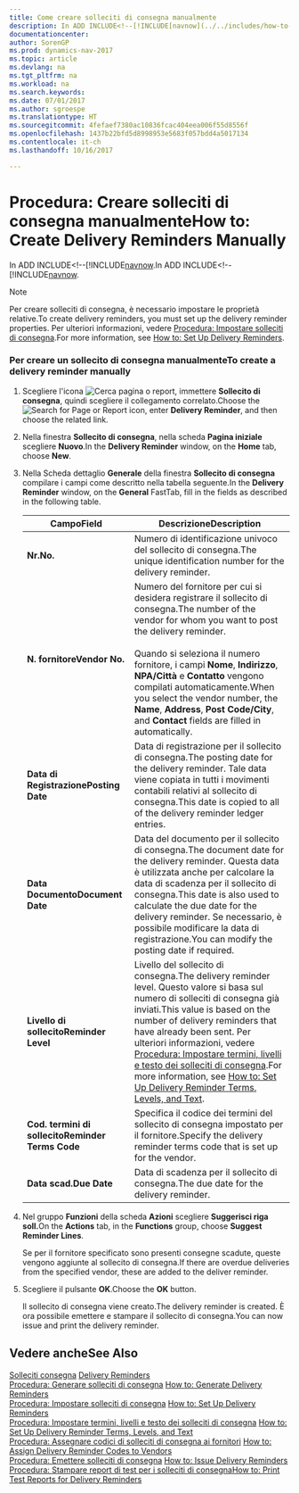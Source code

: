 ```yaml
---
title: Come creare solleciti di consegna manualmente
description: In ADD INCLUDE<!--[!INCLUDE[navnow](../../includes/how-to-generate-delivery-reminders.md).
documentationcenter: 
author: SorenGP
ms.prod: dynamics-nav-2017
ms.topic: article
ms.devlang: na
ms.tgt_pltfrm: na
ms.workload: na
ms.search.keywords: 
ms.date: 07/01/2017
ms.author: sgroespe
ms.translationtype: HT
ms.sourcegitcommit: 4fefaef7380ac10836fcac404eea006f55d8556f
ms.openlocfilehash: 1437b22bfd5d8998953e5683f057bdd4a5017134
ms.contentlocale: it-ch
ms.lasthandoff: 10/16/2017

---
```

# <a name="how-to-create-delivery-reminders-manually"></a><span data-ttu-id="8a68e-103">Procedura: Creare solleciti di consegna manualmente</span><span class="sxs-lookup"><span data-stu-id="8a68e-103">How to: Create Delivery Reminders Manually</span></span>
<span data-ttu-id="8a68e-104">In ADD INCLUDE<!--[!INCLUDE[navnow](../../includes/how-to-generate-delivery-reminders.md).</span><span class="sxs-lookup"><span data-stu-id="8a68e-104">In ADD INCLUDE<!--[!INCLUDE[navnow](../../includes/how-to-generate-delivery-reminders.md).</span></span>  
  
> [!NOTE]  
>  <span data-ttu-id="8a68e-105">Per creare solleciti di consegna, è necessario impostare le proprietà relative.</span><span class="sxs-lookup"><span data-stu-id="8a68e-105">To create delivery reminders, you must set up the delivery reminder properties.</span></span> <span data-ttu-id="8a68e-106">Per ulteriori informazioni, vedere [Procedura: Impostare solleciti di consegna](how-to-set-up-delivery-reminders.md).</span><span class="sxs-lookup"><span data-stu-id="8a68e-106">For more information, see [How to: Set Up Delivery Reminders](how-to-set-up-delivery-reminders.md).</span></span>  
  
### <a name="to-create-a-delivery-reminder-manually"></a><span data-ttu-id="8a68e-107">Per creare un sollecito di consegna manualmente</span><span class="sxs-lookup"><span data-stu-id="8a68e-107">To create a delivery reminder manually</span></span>  
  
1.  <span data-ttu-id="8a68e-108">Scegliere l'icona ![Cerca pagina o report](media/ui-search/search_small.png "icona Cerca pagina o report"), immettere **Sollecito di consegna**, quindi scegliere il collegamento correlato.</span><span class="sxs-lookup"><span data-stu-id="8a68e-108">Choose the ![Search for Page or Report](media/ui-search/search_small.png "Search for Page or Report icon") icon, enter **Delivery Reminder**, and then choose the related link.</span></span>  
  
2.  <span data-ttu-id="8a68e-109">Nella finestra **Sollecito di consegna**, nella scheda **Pagina iniziale** scegliere **Nuovo**.</span><span class="sxs-lookup"><span data-stu-id="8a68e-109">In the **Delivery Reminder** window, on the **Home** tab, choose **New**.</span></span>  
  
3.  <span data-ttu-id="8a68e-110">Nella Scheda dettaglio **Generale** della finestra **Sollecito di consegna** compilare i campi come descritto nella tabella seguente.</span><span class="sxs-lookup"><span data-stu-id="8a68e-110">In the **Delivery Reminder** window, on the **General** FastTab, fill in the fields as described in the following table.</span></span>  
  
    |<span data-ttu-id="8a68e-111">Campo</span><span class="sxs-lookup"><span data-stu-id="8a68e-111">Field</span></span>|<span data-ttu-id="8a68e-112">Descrizione</span><span class="sxs-lookup"><span data-stu-id="8a68e-112">Description</span></span>|  
    |---------------------------------|---------------------------------------|  
    |<span data-ttu-id="8a68e-113">**Nr.**</span><span class="sxs-lookup"><span data-stu-id="8a68e-113">**No.**</span></span>|<span data-ttu-id="8a68e-114">Numero di identificazione univoco del sollecito di consegna.</span><span class="sxs-lookup"><span data-stu-id="8a68e-114">The unique identification number for the delivery reminder.</span></span>|  
    |<span data-ttu-id="8a68e-115">**N. fornitore**</span><span class="sxs-lookup"><span data-stu-id="8a68e-115">**Vendor No.**</span></span>|<span data-ttu-id="8a68e-116">Numero del fornitore per cui si desidera registrare il sollecito di consegna.</span><span class="sxs-lookup"><span data-stu-id="8a68e-116">The number of the vendor for whom you want to post the delivery reminder.</span></span><br /><br /> <span data-ttu-id="8a68e-117">Quando si seleziona il numero fornitore, i campi **Nome**, **Indirizzo**, **NPA/Città** e **Contatto** vengono compilati automaticamente.</span><span class="sxs-lookup"><span data-stu-id="8a68e-117">When you select the vendor number, the **Name**, **Address**, **Post Code/City**, and **Contact** fields are filled in automatically.</span></span>|  
    |<span data-ttu-id="8a68e-118">**Data di Registrazione**</span><span class="sxs-lookup"><span data-stu-id="8a68e-118">**Posting Date**</span></span>|<span data-ttu-id="8a68e-119">Data di registrazione per il sollecito di consegna.</span><span class="sxs-lookup"><span data-stu-id="8a68e-119">The posting date for the delivery reminder.</span></span> <span data-ttu-id="8a68e-120">Tale data viene copiata in tutti i movimenti contabili relativi al sollecito di consegna.</span><span class="sxs-lookup"><span data-stu-id="8a68e-120">This date is copied to all of the delivery reminder ledger entries.</span></span>|  
    |<span data-ttu-id="8a68e-121">**Data Documento**</span><span class="sxs-lookup"><span data-stu-id="8a68e-121">**Document Date**</span></span>|<span data-ttu-id="8a68e-122">Data del documento per il sollecito di consegna.</span><span class="sxs-lookup"><span data-stu-id="8a68e-122">The document date for the delivery reminder.</span></span> <span data-ttu-id="8a68e-123">Questa data è utilizzata anche per calcolare la data di scadenza per il sollecito di consegna.</span><span class="sxs-lookup"><span data-stu-id="8a68e-123">This date is also used to calculate the due date for the delivery reminder.</span></span> <span data-ttu-id="8a68e-124">Se necessario, è possibile modificare la data di registrazione.</span><span class="sxs-lookup"><span data-stu-id="8a68e-124">You can modify the posting date if required.</span></span>|  
    |<span data-ttu-id="8a68e-125">**Livello di sollecito**</span><span class="sxs-lookup"><span data-stu-id="8a68e-125">**Reminder Level**</span></span>|<span data-ttu-id="8a68e-126">Livello del sollecito di consegna.</span><span class="sxs-lookup"><span data-stu-id="8a68e-126">The delivery reminder level.</span></span> <span data-ttu-id="8a68e-127">Questo valore si basa sul numero di solleciti di consegna già inviati.</span><span class="sxs-lookup"><span data-stu-id="8a68e-127">This value is based on the number of delivery reminders that have already been sent.</span></span> <span data-ttu-id="8a68e-128">Per ulteriori informazioni, vedere [Procedura: Impostare termini, livelli e testo dei solleciti di consegna](how-to-set-up-delivery-reminder-terms-levels-and-text.md).</span><span class="sxs-lookup"><span data-stu-id="8a68e-128">For more information, see [How to: Set Up Delivery Reminder Terms, Levels, and Text](how-to-set-up-delivery-reminder-terms-levels-and-text.md).</span></span>|  
    |<span data-ttu-id="8a68e-129">**Cod. termini di sollecito**</span><span class="sxs-lookup"><span data-stu-id="8a68e-129">**Reminder Terms Code**</span></span>|<span data-ttu-id="8a68e-130">Specifica il codice dei termini del sollecito di consegna impostato per il fornitore.</span><span class="sxs-lookup"><span data-stu-id="8a68e-130">Specify the delivery reminder terms code that is set up for the vendor.</span></span>|  
    |<span data-ttu-id="8a68e-131">**Data scad.**</span><span class="sxs-lookup"><span data-stu-id="8a68e-131">**Due Date**</span></span>|<span data-ttu-id="8a68e-132">Data di scadenza per il sollecito di consegna.</span><span class="sxs-lookup"><span data-stu-id="8a68e-132">The due date for the delivery reminder.</span></span>|  
  
4.  <span data-ttu-id="8a68e-133">Nel gruppo **Funzioni** della scheda **Azioni** scegliere **Suggerisci riga soll.**</span><span class="sxs-lookup"><span data-stu-id="8a68e-133">On the **Actions** tab, in the **Functions** group, choose **Suggest Reminder Lines**.</span></span>  
  
     <span data-ttu-id="8a68e-134">Se per il fornitore specificato sono presenti consegne scadute, queste vengono aggiunte al sollecito di consegna.</span><span class="sxs-lookup"><span data-stu-id="8a68e-134">If there are overdue deliveries from the specified vendor, these are added to the deliver reminder.</span></span>  
  
5.  <span data-ttu-id="8a68e-135">Scegliere il pulsante **OK**.</span><span class="sxs-lookup"><span data-stu-id="8a68e-135">Choose the **OK** button.</span></span>  
  
     <span data-ttu-id="8a68e-136">Il sollecito di consegna viene creato.</span><span class="sxs-lookup"><span data-stu-id="8a68e-136">The delivery reminder is created.</span></span> <span data-ttu-id="8a68e-137">È ora possibile emettere e stampare il sollecito di consegna.</span><span class="sxs-lookup"><span data-stu-id="8a68e-137">You can now issue and print the delivery reminder.</span></span>  
  
## <a name="see-also"></a><span data-ttu-id="8a68e-138">Vedere anche</span><span class="sxs-lookup"><span data-stu-id="8a68e-138">See Also</span></span>  
 <span data-ttu-id="8a68e-139">[Solleciti consegna](delivery-reminders.md) </span><span class="sxs-lookup"><span data-stu-id="8a68e-139">[Delivery Reminders](delivery-reminders.md) </span></span>  
 <span data-ttu-id="8a68e-140">[Procedura: Generare solleciti di consegna](how-to-generate-delivery-reminders.md) </span><span class="sxs-lookup"><span data-stu-id="8a68e-140">[How to: Generate Delivery Reminders](how-to-generate-delivery-reminders.md) </span></span>  
 <span data-ttu-id="8a68e-141">[Procedura: Impostare solleciti di consegna](how-to-set-up-delivery-reminders.md) </span><span class="sxs-lookup"><span data-stu-id="8a68e-141">[How to: Set Up Delivery Reminders](how-to-set-up-delivery-reminders.md) </span></span>  
 <span data-ttu-id="8a68e-142">[Procedura: Impostare termini, livelli e testo dei solleciti di consegna](how-to-set-up-delivery-reminder-terms-levels-and-text.md) </span><span class="sxs-lookup"><span data-stu-id="8a68e-142">[How to: Set Up Delivery Reminder Terms, Levels, and Text](how-to-set-up-delivery-reminder-terms-levels-and-text.md) </span></span>  
 <span data-ttu-id="8a68e-143">[Procedura: Assegnare codici di solleciti di consegna ai fornitori](how-to-assign-delivery-reminder-codes-to-vendors.md) </span><span class="sxs-lookup"><span data-stu-id="8a68e-143">[How to: Assign Delivery Reminder Codes to Vendors](how-to-assign-delivery-reminder-codes-to-vendors.md) </span></span>  
 <span data-ttu-id="8a68e-144">[Procedura: Emettere solleciti di consegna](how-to-issue-delivery-reminders.md) </span><span class="sxs-lookup"><span data-stu-id="8a68e-144">[How to: Issue Delivery Reminders](how-to-issue-delivery-reminders.md) </span></span>  
 [<span data-ttu-id="8a68e-145">Procedura: Stampare report di test per i solleciti di consegna</span><span class="sxs-lookup"><span data-stu-id="8a68e-145">How to: Print Test Reports for Delivery Reminders</span></span>](how-to-print-test-reports-for-delivery-reminders.md)
